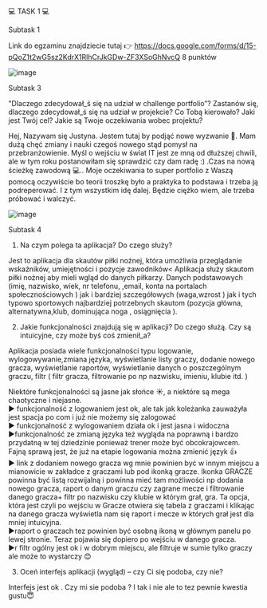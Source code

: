 💻 TASK 1 💻

  Subtask 1
  
Link do egzaminu znajdziecie tutaj 👉 https://docs.google.com/forms/d/15-pQoZ1t2wG5sz2KdrX1RlhCrJkGDw-ZF3XSoGhNvcQ
8 punktów

![image](https://github.com/Justyna741/challenge_portfolio_Justyna/assets/143549502/96edf9e3-6532-4649-b84b-3bf3eb8af81f)

Subtask 3

"Dlaczego zdecydował_ś się na udział w challenge portfolio”?
Zastanów się, dlaczego zdecydował_ś się na udział w projekcie? Co Tobą kierowało? Jaki jest Twój cel? Jakie są Twoje oczekiwania wobec projektu?

Hej, Nazywam się Justyna. Jestem tutaj by podjąć nowe wyzwanie 💪. Mam dużą chęć zmiany i nauki czegoś nowego stąd pomysł na przebranżowienie. Myśl o wejściu w świat IT jest ze mną od dłuższej chwili, ale w tym roku postanowiłam się sprawdzić czy dam radę :) .Czas na nową ścieżkę zawodową 💻.. Moje oczekiwania to super portfolio z Waszą pomocą oczywiście bo teorii troszkę było a praktyka to podstawa i trzeba ją podreperować. I z tym wszystkim idę dalej. Będzie ciężko wiem, ale trzeba próbować i walczyć.

![image](https://github.com/Justyna741/challenge_portfolio_Justyna/assets/143549502/7fa3b7fb-cda8-4f79-b7ec-01dac154653f)

Subtask 4

1. Na czym polega ta aplikacja? Do czego służy?

Jest to aplikacja dla skautów piłki nożnej, która umożliwia przeglądanie wskaźników, umiejętności i pozycje zawodników< Aplikacja służy skautom piłki nożnej aby mieli wgląd do danych piłkarzy. Danych podstawowych (imię, nazwisko, wiek, nr telefonu, ,email, konta na portalach społecznościowych ) jak i bardziej szczegółowych (waga,wzrost ) jak i tych typowo sportowych najbardziej potrzebnych skautom (pozycja główna, alternatywna,klub, dominująca noga , osiągnięcia ).

2. Jakie funkcjonalności znajdują się w aplikacji? Do czego służą. Czy są intuicyjne, czy może byś coś zmienił_a?

Aplikacja posiada wiele funkcjonalności typu logowanie, wylogowywanie,zmiana języka, wyświetlanie listy graczy, dodanie nowego gracza, wyświetlanie raportów, wyświetlanie danych o poszczególnym graczu, filtr ( filtr gracza, filtrowanie po np nazwisku, imieniu, klubie itd. )

Niektóre funkcjonalności są jasne jak słońce ☀️, a niektóre są mega chaotyczne i niejasne.  
▶️ funkcjonalność z logowaniem jest ok, ale tak jak koleżanka zauważyła jest spacja po com i już nie możemy się zalogować  
▶️ funkcjonalność z wylogowaniem działa ok i jest jasna i widoczna  
▶️funkcjonalność ze zmianą języka też wygląda na poprawną i bardzo przydatną w tej dziedzinie ponieważ trener może być obcokrajowcem. Fajną sprawą jest, że już na etapie logowania można zmienić język  👍  
▶️ link z dodaniem nowego gracza wg mnie powinien być w innym miejscu a mianowicie w zakładce z graczami lub pod ikonką gracze. Ikonka GRACZE powinna być listą rozwijalną i powinna mieć tam możliwości np dodania nowego gracza, raport o danym graczu czy zagrane mecze i filtrowanie danego gracza+ filtr po nazwisku czy klubie w którym grał, gra. Ta opcja, która jest czyli po wejściu w Gracze otwiera się tabela z graczami i klikając na danego gracza wyświetla nam się raport i mecze w których grał jest dla mniej intuicyjna.  
▶️raport o graczach tez powinien być osobną ikoną w głównym panelu po lewej stronie. Teraz pojawia się dopiero po wejściu w danego gracza.  
▶️r filtr ogólny jest ok i w dobrym miejscu, ale filtruje w sumie tylko graczy ale może to wystarczy 😊  

3. Oceń interfejs aplikacji (wygląd) – czy Ci się podoba, czy nie?

Interfejs jest ok . Czy mi sie podoba ? I tak i nie ale to tez pewnie kwestia gustu😇


